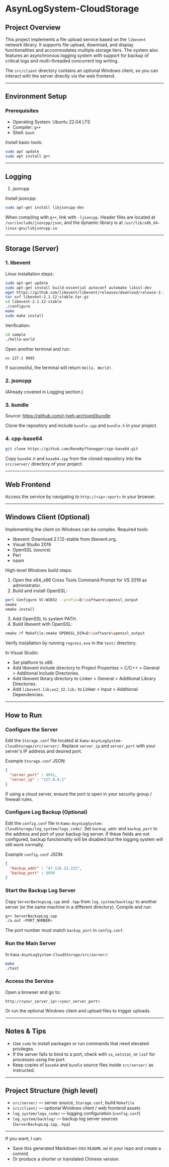 # AsynLogSystem-CloudStorage

## Project Overview
This project implements a file upload service based on the `libevent` network library. It supports file upload, download, and display functionalities and accommodates multiple storage tiers. The system also features an asynchronous logging system with support for backup of critical logs and multi-threaded concurrent log writing.

The `src/client` directory contains an optional Windows client, so you can interact with the server directly via the web frontend.

---

## Environment Setup

### Prerequisites
- Operating System: Ubuntu 22.04 LTS
- Compiler: `g++`
- Shell: `bash`

Install basic tools:

```bash
sudo apt update
sudo apt install g++
```

---

## Logging

1. jsoncpp

Install jsoncpp:

```bash
sudo apt-get install libjsoncpp-dev
```

When compiling with `g++`, link with `-ljsoncpp`. Header files are located at `/usr/include/jsoncpp/json`, and the dynamic library is at `/usr/lib/x86_64-linux-gnu/libjsoncpp.so`.

---

## Storage (Server)

### 1. libevent
Linux installation steps:

```bash
sudo apt-get update
sudo apt-get install build-essential autoconf automake libssl-dev
wget https://github.com/libevent/libevent/releases/download/release-2.1.12-stable/libevent-2.1.12-stable.tar.gz
tar xvf libevent-2.1.12-stable.tar.gz
cd libevent-2.1.12-stable
./configure
make
sudo make install
```

Verification:

```bash
cd sample
./hello-world
```

Open another terminal and run:

```bash
nc 127.1 9995
```

If successful, the terminal will return `Hello, World!`.

### 2. jsoncpp
(Already covered in Logging section.)

### 3. bundle
Source: https://github.com/r-lyeh-archived/bundle

Clone the repository and include `bundle.cpp` and `bundle.h` in your project.

### 4. cpp-base64
```bash
git clone https://github.com/ReneNyffenegger/cpp-base64.git
```

Copy `base64.h` and `base64.cpp` from the cloned repository into the `src/server/` directory of your project.

---

## Web Frontend
Access the service by navigating to `http://<ip>:<port>` in your browser.

---

## Windows Client (Optional)
Implementing the client on Windows can be complex. Required tools:

- libevent: Download 2.1.12-stable from libevent.org.
- Visual Studio 2019
- OpenSSL (source)
- Perl
- nasm

High-level Windows build steps:

1. Open the x64_x86 Cross Tools Command Prompt for VS 2019 as administrator.
2. Build and install OpenSSL:

```bash
perl Configure VC-WIN32 --prefix=D:\software\openssl_output
nmake
nmake install
```

3. Add OpenSSL to system PATH.
4. Build libevent with OpenSSL:

```bash
nmake /f Makefile.nmake OPENSSL_DIR=D:\software\openssl_output
```

Verify installation by running `regress.exe` in the `test/` directory.

In Visual Studio:
- Set platform to x86.
- Add libevent include directory to Project Properties > C/C++ > General > Additional Include Directories.
- Add libevent library directory to Linker > General > Additional Library Directories.
- Add `libevent.lib;ws2_32.lib;` to Linker > Input > Additional Dependencies.

---

## How to Run

### Configure the Server
Edit the `Storage.conf` file located at `Kama-AsynLogSystem-CloudStorage/src/server/`. Replace `server_ip` and `server_port` with your server's IP address and desired port.

Example `Storage.conf` JSON:

```json
{
  "server_port" : 8081,
  "server_ip" : "127.0.0.1"
}
```

If using a cloud server, ensure the port is open in your security group / firewall rules.

### Configure Log Backup (Optional)
Edit the `config.conf` file in `Kama-AsynLogSystem-CloudStorage/log_system/logs_code/`. Set `backup_addr` and `backup_port` to the address and port of your backup log server. If these fields are not configured, backup functionality will be disabled but the logging system will still work normally.

Example `config.conf` JSON:

```json
{
  "backup_addr" : "47.116.22.222",
  "backup_port" : 8080
}
```

### Start the Backup Log Server
Copy `ServerBackupLog.cpp` and `.hpp` from `log_system/backlog/` to another server (or the same machine in a different directory). Compile and run:

```bash
g++ ServerBackupLog.cpp
./a.out <PORT_NUMBER>
```

The port number must match `backup_port` in `config.conf`.

### Run the Main Server
In `Kama-AsynLogSystem-CloudStorage/src/server/`:

```bash
make
./test
```

### Access the Service
Open a browser and go to:

```
http://<your_server_ip>:<your_server_port>
```

Or run the optional Windows client and upload files to trigger uploads.

---

## Notes & Tips
- Use `sudo` to install packages or run commands that need elevated privileges.
- If the server fails to bind to a port, check with `ss`, `netstat`, or `lsof` for processes using the port.
- Keep copies of `base64` and `bundle` source files inside `src/server/` as instructed.

---

## Project Structure (high level)
- `src/server/` — server source, `Storage.conf`, build `Makefile`
- `src/client/` — optional Windows client / web frontend assets
- `log_system/logs_code/` — logging configuration (`config.conf`)
- `log_system/backlog/` — backup log server sources (`ServerBackupLog.cpp`, `.hpp`)

---

If you want, I can:
- Save this generated Markdown into `README.md` in your repo and create a commit.
- Or produce a shorter or translated Chinese version.
